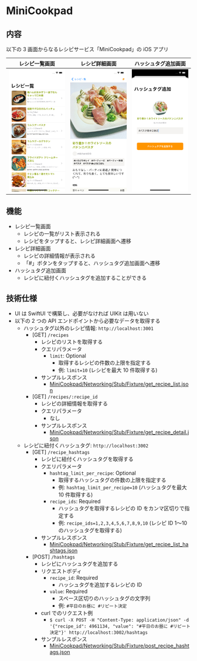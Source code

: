 # MiniCookpad

## 内容

以下の 3 画面からなるレシピサービス「MiniCookpad」の iOS アプリ

| レシピ一覧画面                                   | レシピ詳細画面                                     | ハッシュタグ追加画面                                     |
| ------------------------------------------------ | -------------------------------------------------- | -------------------------------------------------------- |
| <img src="images/minicookpad/recipe_list.png" /> | <img src="images/minicookpad/recipe_detail.png" /> | <img src="images/minicookpad/add_recipe_hashtags.png" /> |

## 機能

- レシピ一覧画面
  - レシピの一覧がリスト表示される
  - レシピをタップすると、レシピ詳細画面へ遷移
- レシピ詳細画面
  - レシピの詳細情報が表示される
  - 「#」ボタンをタップすると、ハッシュタグ追加画面へ遷移
- ハッシュタグ追加画面
  - レシピに紐付くハッシュタグを追加することができる

## 技術仕様

- UI は SwiftUI で構築し、必要がなければ UIKit は用いない
- 以下の 2 つの API エンドポイントから必要なデータを取得する
  - ハッシュタグ以外のレシピ情報: `http://localhost:3001`
    - [GET] `/recipes`
      - レシピのリストを取得する
      - クエリパラメータ
        - `limit`: Optional
          - 取得するレシピの件数の上限を指定する
          - 例: `limit=10` (レシピを最大 10 件取得する)
      - サンプルレスポンス
        - [MiniCookpad/Networking/Stub/Fixture/get_recipe_list.json](../MiniCookpad/Networking/Stub/Fixture/get_recipe_list.json)
    - [GET] `/recipes/:recipe_id`
      - レシピの詳細情報を取得する
      - クエリパラメータ
        - なし
      - サンプルレスポンス
        - [MiniCookpad/Networking/Stub/Fixture/get_recipe_detail.json](../MiniCookpad/Networking/Stub/Fixture/get_recipe_detail.json)
  - レシピに紐付くハッシュタグ: `http://localhost:3002`
    - [GET] `/recipe_hashtags`
      - レシピに紐付くハッシュタグを取得する
      - クエリパラメータ
        - `hashtag_limit_per_recipe`: Optional
          - 取得するハッシュタグの件数の上限を指定する
          - 例: `hashtag_limit_per_recipe=10` (ハッシュタグを最大 10 件取得する)
        - `recipe_ids`: Required
          - ハッシュタグを取得するレシピの ID をカンマ区切りで指定する
          - 例: `recipe_ids=1,2,3,4,5,6,7,8,9,10` (レシピ ID 1〜10 のハッシュタグを取得する)
      - サンプルレスポンス
        - [MiniCookpad/Networking/Stub/Fixture/get_recipe_list_hashtags.json](../MiniCookpad/Networking/Stub/Fixture/get_recipe_list_hashtags.json)
    - [POST] `/hashtags`
      - レシピにハッシュタグを追加する
      - リクエストボディ
        - `recipe_id`: Required
          - ハッシュタグを追加するレシピの ID
        - `value`: Required
          - スペース区切りのハッシュタグの文字列
          - 例: `#平日のお昼に #リピート決定`
      - curl でのリクエスト例
        - `$ curl -X POST -H "Content-Type: application/json" -d '{"recipe_id": 4961134, "value": "#平日のお昼に #リピート決定"}' http://localhost:3002/hashtags`
      - サンプルレスポンス
        - [MiniCookpad/Networking/Stub/Fixture/post_recipe_hashtags.json](../MiniCookpad/Networking/Stub/Fixture/post_recipe_hashtags.json)
